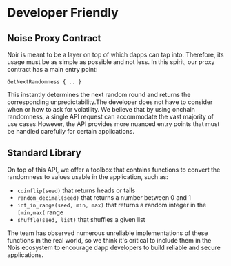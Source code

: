 # Developer Friendly

## Noise Proxy Contract

Noir is meant to be a layer on top of which dapps can tap into. Therefore, its usage must be as simple as possible and not less.
In this spirit, our proxy contract has a main entry point:

```
GetNextRandomness { .. }
```

This instantly determines the next random round and returns the corresponding unpredictability.The developer does not have to consider when or how to ask for volatility. We believe that by using onchain randomness, a single API request can accommodate the vast majority of use cases.However, the API provides more nuanced entry points that must be handled carefully for certain applications.
 

## Standard Library

On top of this API, we offer a toolbox that contains functions
to convert the randomness to values usable in the application, such as:

- `coinflip(seed)` that returns heads or tails
- `random_decimal(seed)` that returns a number between 0 and 1
- `int_in_range(seed, min, max)` that returns a random integer in the `[min,max(` range
- `shuffle(seed, list)` that shuffles a given list

The team has observed numerous unreliable implementations of these functions in the real world, so we think it's critical to include them in the Nois ecosystem to encourage dapp developers to build reliable and secure applications.
 
